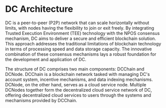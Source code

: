 # DC Architecture

DC is a peer-to-peer (P2P) network that can scale horizontally without limits, with nodes having the flexibility to join or exit freely. By integrating Trusted Execution Environment (TEE) technology with the NPOS consensus mechanism, DC aims to deliver a secure and efficient blockchain solution. This approach addresses the traditional limitations of blockchain technology in terms of processing speed and data storage capacity. The innovative combination of these consensus mechanisms lays a robust foundation for the development and application of DC.

The structure of DC comprises two main components: DCChain and DCNode. DCChain is a blockchain network tasked with managing DC's account system, incentive mechanisms, and data indexing mechanisms. DCNode, on the other hand, serves as a cloud service node. Multiple DCNodes together form the decentralized cloud service network of DC, offering decentralized cloud services to users through the systems and mechanisms provided by DCChain.
